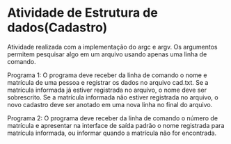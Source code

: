 # Atividade de Estrutura de dados(Cadastro)

Atividade realizada com a implementação do argc e argv. Os argumentos permitem pesquisar algo em um arquivo usando apenas uma linha de comando. 

Programa 1:
O programa deve receber da linha de comando o nome e matrícula de uma pessoa e registrar os dados no arquivo cad.txt.
Se a matrícula informada já estiver registrada no arquivo, o nome deve ser sobrescrito. 
Se a matrícula informada não estiver registrada no arquivo, o novo cadastro deve ser anotado em uma nova linha no final do arquivo.

Programa 2:
O programa deve receber da linha de comando o número de matrícula e apresentar na interface de saída padrão o nome registrada para matrícula informada, 
ou informar quando a matrícula não for encontrada.
